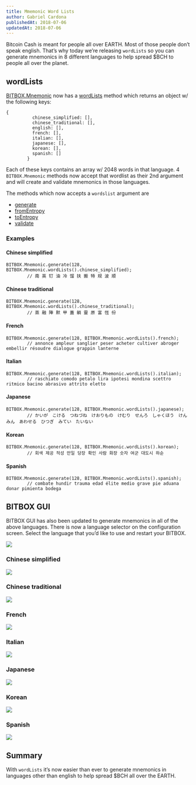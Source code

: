 ```yaml
---
title: Mmemonic Word Lists
author: Gabriel Cardona
publishedAt: 2018-07-06
updatedAt: 2018-07-06
---
```


Bitcoin Cash is meant for people all over EARTH. Most of those people don’t speak english. That’s why today we’re releasing `wordLists` so you can generate mnemonics in 8 different languages to help spread $BCH to people all over the planet.

## wordLists

[BITBOX.Mnemonic](../bitbox/docs/mnemonic.html#validate) now has a [wordLists](../bitbox/docs/mnemonic.html#wordLists) method which returns an object w/ the following keys:

    {
              chinese_simplified: [],
              chinese_traditional: [],
              english: [],
              french: [],
              italian: [],
              japanese: [],
              korean: [],
              spanish: []
            }

Each of these keys contains an array w/ 2048 words in that language. 4 `BITBOX.Mnemonic` methods now accept that wordlist as their 2nd argument and will create and validate mnemonics in those languages.

The methods which now accepts a `wordslist` argument are

- [generate](../bitbox/docs/mnemonic.html#generate)
- [fromEntropy](../bitbox/docs/mnemonic.html#fromEntropy)
- [toEntropy](../bitbox/docs/mnemonic.html#toEntropy)
- [validate](../bitbox/docs/mnemonic.html#validate)

### Examples

#### Chinese simplified

    BITBOX.Mnemonic.generate(128, BITBOX.Mnemonic.wordLists().chinese_simplified);
            // 南 英 钉 油 冷 馏 扶 搬 特 规 波 顺

#### Chinese traditional

    BITBOX.Mnemonic.generate(128, BITBOX.Mnemonic.wordLists().chinese_traditional);
            // 蒸 融 陣 默 甲 蓋 躺 靈 原 富 恆 份

#### French

    BITBOX.Mnemonic.generate(128, BITBOX.Mnemonic.wordLists().french);
            // annonce ampleur sanglier peser acheter cultiver abroger embellir résoudre dialogue grappin lanterne

#### Italian

    BITBOX.Mnemonic.generate(128, BITBOX.Mnemonic.wordLists().italian);
            // raschiato comodo petalo lira ipotesi mondina scettro ritmico bacino abrasivo attrito eletto

#### Japanese

    BITBOX.Mnemonic.generate(128, BITBOX.Mnemonic.wordLists().japanese);
            // かいが　こける　つねづね　けおりもの　けむり　せんろ　しゃくほう　けんみん　あわせる　ひつぎ　みてい　たいない

#### Korean

    BITBOX.Mnemonic.generate(128, BITBOX.Mnemonic.wordLists().korean);
            // 회색 제공 적성 만일 당장 확인 사람 화장 숫자 여군 대도시 하순

#### Spanish

    BITBOX.Mnemonic.generate(128, BITBOX.Mnemonic.wordLists().spanish);
            // combate hundir trauma edad élite medio grave pie aduana donar pimienta bodega

## BITBOX GUI

BITBOX GUI has also been updated to generate mnemonics in all of the above languages. There is now a language selector on the configuration screen. Select the language that you’d like to use and restart your BITBOX.

![](https://bigearth.github.io/bitblog/assets/language-select.png)

### Chinese simplified

![](https://bigearth.github.io/bitblog/assets/chinese-simplified.png)

### Chinese traditional

![](https://bigearth.github.io/bitblog/assets/chinese-traditional.png)

### French

![](https://bigearth.github.io/bitblog/assets/french.png)

### Italian

![](https://bigearth.github.io/bitblog/assets/italian.png)

### Japanese

![](https://bigearth.github.io/bitblog/assets/japanese.png)

### Korean

![](https://bigearth.github.io/bitblog/assets/korean.png)

### Spanish

![](https://bigearth.github.io/bitblog/assets/spanish.png)

## Summary

With `wordLists` it’s now easier than ever to generate mnemonics in languages other than english to help spread $BCH all over the EARTH.

